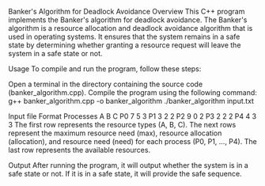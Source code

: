 Banker's Algorithm for Deadlock Avoidance
Overview
This C++ program implements the Banker's algorithm for deadlock avoidance. 
The Banker's algorithm is a resource allocation and deadlock avoidance algorithm 
that is used in operating systems. It ensures that the system remains in a safe state by 
determining whether granting a resource request will leave the system in a safe state or not.

Usage
To compile and run the program, follow these steps:

Open a terminal in the directory containing the source code (banker_algorithm.cpp).
Compile the program using the following command:
g++ banker_algorithm.cpp -o banker_algorithm
./banker_algorithm input.txt

Input file Format 
Processes   A   B   C
P0          7   5   3
P1          3   2   2
P2          9   0   2
P3          2   2   2
P4          4   3   3
The first row represents the resource types (A, B, C).
The next rows represent the maximum resource need (max), resource allocation (allocation), 
and resource need (need) for each process (P0, P1, ..., P4).
The last row represents the available resources.

Output
After running the program, it will output whether the system is in a safe state or not. 
If it is in a safe state, it will provide the safe sequence.

